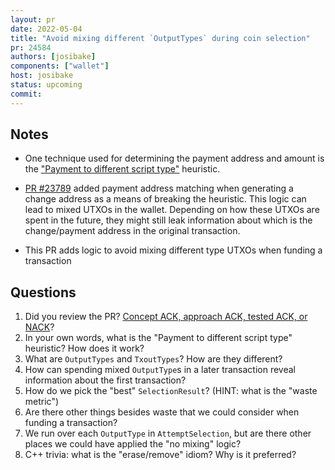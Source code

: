 ```yaml
---
layout: pr
date: 2022-05-04
title: "Avoid mixing different `OutputTypes` during coin selection"
pr: 24584
authors: [josibake]
components: ["wallet"]
host: josibake
status: upcoming
commit:
---
```


## Notes

* One technique used for determining the payment address and amount is the ["Payment to different script type"](https://en.bitcoin.it/wiki/Privacy#Sending_to_a_different_script_type) heuristic.

* [PR #23789](https://github.com/bitcoin/bitcoin/pull/23789) added payment address matching when generating a change address as a means of breaking the heuristic. This logic can lead to mixed UTXOs in the wallet. Depending on how these UTXOs are spent in the future, they might still leak information about which is the change/payment address in the original transaction.

* This PR adds logic to avoid mixing different type UTXOs when funding a transaction

## Questions
1. Did you review the PR? [Concept ACK, approach ACK, tested ACK, or NACK](https://github.com/bitcoin/bitcoin/blob/master/CONTRIBUTING.md#peer-review)?
2. In your own words, what is the "Payment to different script type" heuristic? How does it work?
3. What are `OutputTypes` and `TxoutTypes`? How are they different?
4. How can spending mixed `OutputType`s in a later transaction reveal information about the first transaction?
5. How do we pick the "best" `SelectionResult`? (HINT: what is the "waste metric")
6. Are there other things besides waste that we could consider when funding a transaction?
7. We run over each `OutputType` in `AttemptSelection`, but are there other places we could have applied the "no mixing" logic?
8. C++ trivia: what is the "erase/remove" idiom? Why is it preferred?

<!-- TODO: After meeting, uncomment and add meeting log between the irc tags
## Meeting Log

{% irc %}
{% endirc %}
-->
